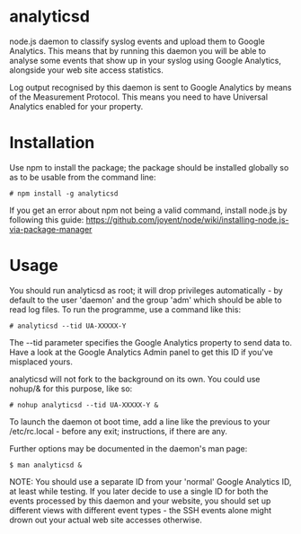 analyticsd
==========

node.js daemon to classify syslog events and upload them to Google Analytics.
This means that by running this daemon you will be able to analyse some events
that show up in your syslog using Google Analytics, alongside your web site
access statistics.

Log output recognised by this daemon is sent to Google Analytics by means of
the Measurement Protocol. This means you need to have Universal Analytics
enabled for your property.

Installation
============

Use npm to install the package; the package should be installed globally so as
to be usable from the command line:

    # npm install -g analyticsd

If you get an error about npm not being a valid command, install node.js by
following this guide: https://github.com/joyent/node/wiki/installing-node.js-via-package-manager

Usage
=====

You should run analyticsd as root; it will drop privileges automatically - by
default to the user 'daemon' and the group 'adm' which should be able to read
log files. To run the programme, use a command like this:

    # analyticsd --tid UA-XXXXX-Y

The --tid parameter specifies the Google Analytics property to send data to.
Have a look at the Google Analytics Admin panel to get this ID if you've
misplaced yours.

analyticsd will not fork to the background on its own. You could use nohup/& for
this purpose, like so:

    # nohup analyticsd --tid UA-XXXXX-Y &

To launch the daemon ot boot time, add a line like the previous to your
/etc/rc.local - before any exit; instructions, if there are any.

Further options may be documented in the daemon's man page:

    $ man analyticsd &

NOTE: You should use a separate ID from your 'normal' Google Analytics ID, at
least while testing. If you later decide to use a single ID for both the events
processed by this daemon and your website, you should set up different views
with different event types - the SSH events alone might drown out your actual
web site accesses otherwise.
